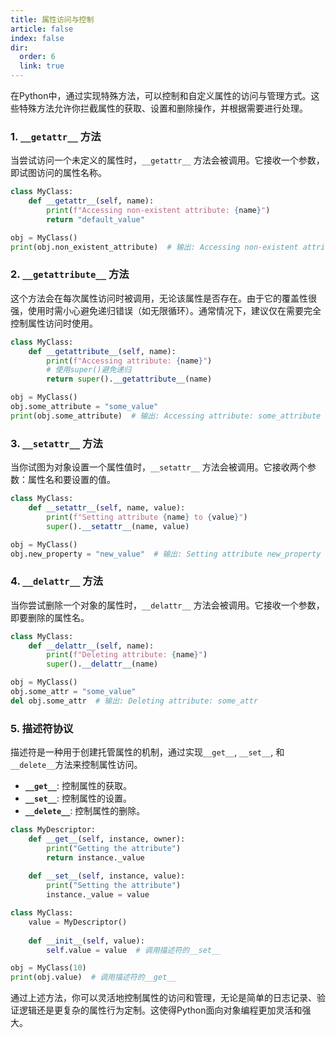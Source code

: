 ```yaml
---
title: 属性访问与控制
article: false
index: false
dir:
  order: 6
  link: true
---
```


在Python中，通过实现特殊方法，可以控制和自定义属性的访问与管理方式。这些特殊方法允许你拦截属性的获取、设置和删除操作，并根据需要进行处理。

### 1. `__getattr__` 方法

当尝试访问一个未定义的属性时，`__getattr__` 方法会被调用。它接收一个参数，即试图访问的属性名称。

```python
class MyClass:
    def __getattr__(self, name):
        print(f"Accessing non-existent attribute: {name}")
        return "default_value"

obj = MyClass()
print(obj.non_existent_attribute)  # 输出: Accessing non-existent attribute: non_existent_attribute \n default_value
```

### 2. `__getattribute__` 方法

这个方法会在每次属性访问时被调用，无论该属性是否存在。由于它的覆盖性很强，使用时需小心避免递归错误（如无限循环）。通常情况下，建议仅在需要完全控制属性访问时使用。

```python
class MyClass:
    def __getattribute__(self, name):
        print(f"Accessing attribute: {name}")
        # 使用super()避免递归
        return super().__getattribute__(name)

obj = MyClass()
obj.some_attribute = "some_value"
print(obj.some_attribute)  # 输出: Accessing attribute: some_attribute \n some_value
```

### 3. `__setattr__` 方法

当你试图为对象设置一个属性值时，`__setattr__` 方法会被调用。它接收两个参数：属性名和要设置的值。

```python
class MyClass:
    def __setattr__(self, name, value):
        print(f"Setting attribute {name} to {value}")
        super().__setattr__(name, value)

obj = MyClass()
obj.new_property = "new_value"  # 输出: Setting attribute new_property to new_value
```

### 4. `__delattr__` 方法

当你尝试删除一个对象的属性时，`__delattr__` 方法会被调用。它接收一个参数，即要删除的属性名。

```python
class MyClass:
    def __delattr__(self, name):
        print(f"Deleting attribute: {name}")
        super().__delattr__(name)

obj = MyClass()
obj.some_attr = "some_value"
del obj.some_attr  # 输出: Deleting attribute: some_attr
```

### 5. 描述符协议

描述符是一种用于创建托管属性的机制，通过实现`__get__`, `__set__`, 和`__delete__`方法来控制属性访问。

- **`__get__`**: 控制属性的获取。
- **`__set__`**: 控制属性的设置。
- **`__delete__`**: 控制属性的删除。

```python
class MyDescriptor:
    def __get__(self, instance, owner):
        print("Getting the attribute")
        return instance._value
    
    def __set__(self, instance, value):
        print("Setting the attribute")
        instance._value = value

class MyClass:
    value = MyDescriptor()
    
    def __init__(self, value):
        self.value = value  # 调用描述符的__set__

obj = MyClass(10)
print(obj.value)  # 调用描述符的__get__
```

通过上述方法，你可以灵活地控制属性的访问和管理，无论是简单的日志记录、验证逻辑还是更复杂的属性行为定制。这使得Python面向对象编程更加灵活和强大。
